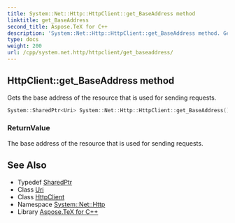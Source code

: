 ```yaml
---
title: System::Net::Http::HttpClient::get_BaseAddress method
linktitle: get_BaseAddress
second_title: Aspose.TeX for C++
description: 'System::Net::Http::HttpClient::get_BaseAddress method. Gets the base address of the resource that is used for sending requests in C++.'
type: docs
weight: 200
url: /cpp/system.net.http/httpclient/get_baseaddress/
---
```

## HttpClient::get_BaseAddress method


Gets the base address of the resource that is used for sending requests.

```cpp
System::SharedPtr<Uri> System::Net::Http::HttpClient::get_BaseAddress()
```


### ReturnValue

The base address of the resource that is used for sending requests.

## See Also

* Typedef [SharedPtr](../../../system/sharedptr/)
* Class [Uri](../../../system/uri/)
* Class [HttpClient](../)
* Namespace [System::Net::Http](../../)
* Library [Aspose.TeX for C++](../../../)
